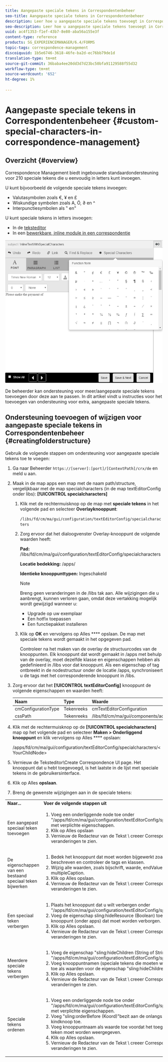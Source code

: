 ```yaml
---
title: Aangepaste speciale tekens in Correspondentenbeheer
seo-title: Aangepaste speciale tekens in Correspondentenbeheer
description: Leer hoe u aangepaste speciale tekens toevoegt in Correspondentiebeheer.
seo-description: Leer hoe u aangepaste speciale tekens toevoegt in Correspondentiebeheer.
uuid: ac4f1353-f1ef-43b7-8e80-aba56a155e3f
content-type: reference
products: SG_EXPERIENCEMANAGER/6.4/FORMS
topic-tags: correspondence-management
discoiquuid: 1b5e6746-3618-46fe-ba2d-ec76bb79de1d
translation-type: tm+mt
source-git-commit: 36baba4ee20dd3d7d23bc50bfa91129588f55d32
workflow-type: tm+mt
source-wordcount: '652'
ht-degree: 1%

---
```



# Aangepaste speciale tekens in Correspondentenbeheer {#custom-special-characters-in-correspondence-management}

## Overzicht {#overview}

Correspondence Management biedt ingebouwde standaardondersteuning voor 210 speciale tekens die u eenvoudig in letters kunt invoegen.

U kunt bijvoorbeeld de volgende speciale tekens invoegen:

* Valutasymbolen zoals €, ¥ en £
* Wiskundige symbolen zoals A, Ö, ∂ en ^
* Interpunctiesymbolen als ‟ en&quot;

U kunt speciale tekens in letters invoegen:

* In de [teksteditor](/help/forms/using/document-fragments.md#createtext)
* In een [bewerkbare, inline module in een correspondentie](/help/forms/using/create-correspondence.md#managecontent)

![specialkarakteristiek linemodule](assets/specialcharactersinlinemodule.png)

De beheerder kan ondersteuning voor meer/aangepaste speciale tekens toevoegen door deze aan te passen. In dit artikel vindt u instructies voor het toevoegen van ondersteuning voor extra, aangepaste speciale tekens.

## Ondersteuning toevoegen of wijzigen voor aangepaste speciale tekens in Correspondentenbeheer {#creatingfolderstructure}

Gebruik de volgende stappen om ondersteuning voor aangepaste speciale tekens toe te voegen:

1. Ga naar Beheerder `https://[server]:[port]/[ContextPath]/crx/de` en meld u aan.
1. Maak in de map apps een map met de naam path/structure, vergelijkbaar met de map specialcharacters (in de map textEditorConfig onder libs): **[!UICONTROL specialcharacters]**

   1. Klik met de rechtermuisknop op de map met **speciale tekens** in het volgende pad en selecteer **Overlayknooppunt**:

      `/libs/fd/cm/ma/gui/configuration/textEditorConfig/specialcharacters`

   1. Zorg ervoor dat het dialoogvenster Overlay-knooppunt de volgende waarden heeft:

      **Pad:** /libs/fd/cm/ma/gui/configuration/textEditorConfig/specialcharacters

      **Locatie bedekking:** /apps/

      **Identieke knooppunttypen:** Ingeschakeld

      >[!NOTE]
      >
      >Breng geen veranderingen in de /libs tak aan. Alle wijzigingen die u aanbrengt, kunnen verloren gaan, omdat deze vertakking mogelijk wordt gewijzigd wanneer u:
      >
      >* Upgrade op uw exemplaar
      >* Een hotfix toepassen
      >* Een functiepakket installeren


   1. Klik op **OK** en vervolgens op Alles **** opslaan. De map met speciale tekens wordt gemaakt in het opgegeven pad.

      Controleer na het maken van de overlay de structuurcodes van de knooppunten. Elk knooppunt dat wordt gemaakt in /apps met behulp van de overlay, moet dezelfde klasse en eigenschappen hebben als gedefinieerd in /libs voor dat knooppunt. Als een eigenschap of tag ontbreekt in de nodestructuur onder de locatie /apps, synchroniseert u de tags met het corresponderende knooppunt in /libs.

1. Zorg ervoor dat het **[!UICONTROL textEditorConfig]** knooppunt de volgende eigenschappen en waarden heeft:

   | Naam | Type | Waarde |
   |---|---|---|
   | cmConfigurationType | Tekenreeks | cmTextEditorConfiguration |
   | cssPath | Tekenreeks | /libs/fd/cm/ma/gui/components/admin/createasset/textcontrol/clientlibs/textcontrol |

1. Klik met de rechtermuisknop op de **[!UICONTROL specialcharacters]** map op het volgende pad en selecteer **Maken > Onderliggend knooppunt** en klik vervolgens op Alles **** opslaan:

   /apps/fd/cm/ma/gui/configuration/textEditorConfig/specialcharacters/&lt;YourChildNode>

1. Vernieuw de Teksteditor\Create Correspondence UI page. Het knooppunt dat u hebt toegevoegd, is het laatste in de lijst met speciale tekens in de gebruikersinterface.
1. Klik op Alles **opslaan**.
1. Breng de gewenste wijzigingen aan in de speciale tekens:

<table> 
 <tbody> 
  <tr> 
   <td><strong>Naar...</strong></td> 
   <td><strong>Voer de volgende stappen uit</strong></td> 
  </tr> 
  <tr> 
   <td>Een aangepast speciaal teken toevoegen</td> 
   <td> 
    <ol> 
     <li>Voeg een onderliggende node toe onder "/apps/fd/cm/ma/gui/configuration/textEditorConfig/specialcharacters" met verplichte eigenschappen.</li> 
     <li>Klik op Alles opslaan</li> 
     <li>Vernieuw de Redacteur van de Tekst \ creeer Correspondentie UI om de veranderingen te zien.</li> 
    </ol> </td> 
  </tr> 
  <tr> 
   <td>De eigenschappen van een bestaand speciaal teken bijwerken</td> 
   <td> 
    <ol> 
     <li>Bedek het knooppunt dat moet worden bijgewerkt zoals hierboven beschreven en controleer de tags en klassen.</li> 
     <li>Wijzig alle waarden, zoals bijschrift, waarde, endValue en multipleCaption. </li> 
     <li>Klik op Alles opslaan. </li> 
     <li>Vernieuw de Redacteur van de Tekst \ creeer Correspondentie UI om de veranderingen te zien.</li> 
    </ol> </td> 
  </tr> 
  <tr> 
   <td>Een speciaal teken verbergen</td> 
   <td> 
    <ol> 
     <li>Plaats het knooppunt dat u wilt verbergen onder "/apps/fd/cm/ma/gui/configuration/textEditorConfig/specialcharacters"</li> 
     <li>Voeg de eigenschap sling:hideResource (Boolean) toe aan het knooppunt (onder apps) dat moet worden verborgen. </li> 
     <li>Klik op Alles opslaan. </li> 
     <li>Vernieuw de Redacteur van de Tekst \ creeer Correspondentie UI om de veranderingen te zien.<br /> </li> 
    </ol> </td> 
  </tr> 
  <tr> 
   <td>Meerdere speciale tekens verbergen</td> 
   <td> 
    <ol> 
     <li>Voeg de eigenschap "sling:hideChildren (String of String[])" toe aan "/apps/fd/cm/ma/gui/configuration/textEditorConfig/specialcharacters". </li> 
     <li>Voeg knooppuntnamen (speciale tekens die moeten worden verborgen) toe als waarden voor de eigenschap "sling:hideChildren". </li> 
     <li>Klik op Alles opslaan. </li> 
     <li>Vernieuw de Redacteur van de Tekst \ creeer Correspondentie UI om de veranderingen te zien.<br /> </li> 
    </ol> </td> 
  </tr> 
  <tr> 
   <td>Speciale tekens ordenen</td> 
   <td> 
    <ol> 
     <li>Voeg een onderliggende node toe onder "/apps/fd/cm/ma/gui/configuration/textEditorConfig/specialcharacters" met verplichte eigenschappen. </li> 
     <li>Voeg "sling:orderBefore (Koord)"bezit aan de onlangs-gecreeerde kindknoop toe. </li> 
     <li>Voeg knooppuntnaam als waarde toe voordat het toegevoegde speciale teken moet worden weergegeven. </li> 
     <li>Klik op Alles opslaan. </li> 
     <li>Vernieuw de Redacteur van de Tekst \ creeer Correspondentie UI om de veranderingen te zien.<br /> </li> 
    </ol> </td> 
  </tr> 
 </tbody> 
</table>

